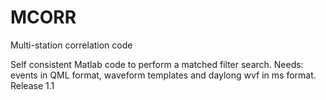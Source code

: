 # MCORR
Multi-station correlation code 

Self consistent Matlab code to perform a matched filter search. 
Needs: events in QML format, waveform templates and daylong wvf in ms format.
Release 1.1 
